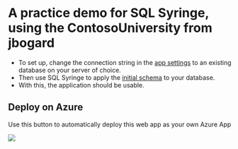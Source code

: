 # A practice demo for SQL Syringe, using the ContosoUniversity from jbogard

 * To set up, change the connection string in the [app settings](https://github.com/suterma/SqlSyringe-Practice/blob/master/ContosoUniversity/appsettings.json) to an existing database on your server of choice. 
 * Then use SQL Syringe to apply the [initial schema](https://github.com/suterma/SqlSyringe-Practice/blob/master/ContosoUniversity/App_Data/runAfterCreateDatabase/0001_InitialSchema.sql) to your database.
 * With this, the application should be usable.
 
 ## Deploy on Azure
Use this button to automatically deploy this web app as your own Azure App

<a href="https://azuredeploy.net/" target="_blank"><img src="http://azuredeploy.net/deploybutton.png"/></a>
